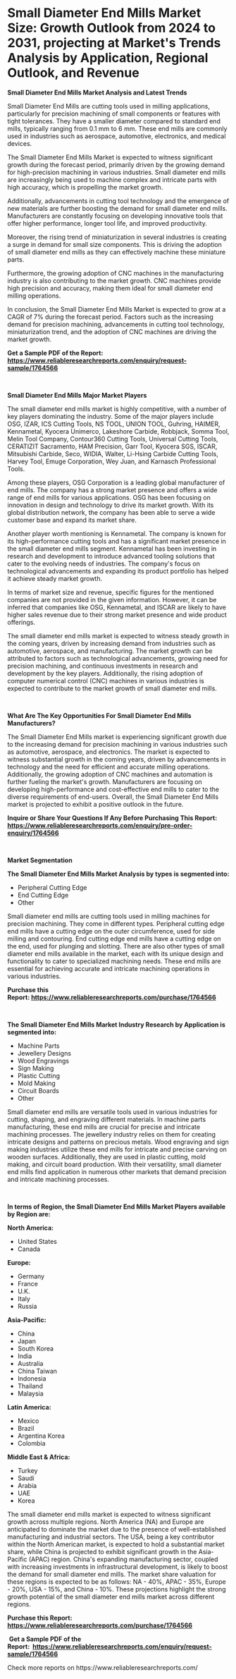 <p><h1>Small Diameter End Mills Market Size: Growth Outlook from 2024 to 2031, projecting at Market's Trends Analysis by Application, Regional Outlook, and Revenue</h1></p><p><strong>Small Diameter End Mills Market Analysis and Latest Trends</strong></p>
<p><p>Small Diameter End Mills are cutting tools used in milling applications, particularly for precision machining of small components or features with tight tolerances. They have a smaller diameter compared to standard end mills, typically ranging from 0.1 mm to 6 mm. These end mills are commonly used in industries such as aerospace, automotive, electronics, and medical devices.</p><p>The Small Diameter End Mills Market is expected to witness significant growth during the forecast period, primarily driven by the growing demand for high-precision machining in various industries. Small diameter end mills are increasingly being used to machine complex and intricate parts with high accuracy, which is propelling the market growth.</p><p>Additionally, advancements in cutting tool technology and the emergence of new materials are further boosting the demand for small diameter end mills. Manufacturers are constantly focusing on developing innovative tools that offer higher performance, longer tool life, and improved productivity.</p><p>Moreover, the rising trend of miniaturization in several industries is creating a surge in demand for small size components. This is driving the adoption of small diameter end mills as they can effectively machine these miniature parts.</p><p>Furthermore, the growing adoption of CNC machines in the manufacturing industry is also contributing to the market growth. CNC machines provide high precision and accuracy, making them ideal for small diameter end milling operations.</p><p>In conclusion, the Small Diameter End Mills Market is expected to grow at a CAGR of 7% during the forecast period. Factors such as the increasing demand for precision machining, advancements in cutting tool technology, miniaturization trend, and the adoption of CNC machines are driving the market growth.</p></p>
<p><strong>Get a Sample PDF of the Report:&nbsp; <a href="https://www.reliableresearchreports.com/enquiry/request-sample/1764566">https://www.reliableresearchreports.com/enquiry/request-sample/1764566</a></strong></p>
<p>&nbsp;</p>
<p><strong>Small Diameter End Mills Major Market Players</strong></p>
<p><p>The small diameter end mills market is highly competitive, with a number of key players dominating the industry. Some of the major players include OSG, IZAR, ICS Cutting Tools, NS TOOL, UNION TOOL, Guhring, HAIMER, Kennametal, Kyocera Unimerco, Lakeshore Carbide, Robbjack, Somma Tool, Melin Tool Company, Contour360 Cutting Tools, Universal Cutting Tools, CERATIZIT Sacramento, HAM Precision, Garr Tool, Kyocera SGS, ISCAR, Mitsubishi Carbide, Seco, WIDIA, Walter, Li-Hsing Carbide Cutting Tools, Harvey Tool, Emuge Corporation, Wey Juan, and Karnasch Professional Tools.</p><p>Among these players, OSG Corporation is a leading global manufacturer of end mills. The company has a strong market presence and offers a wide range of end mills for various applications. OSG has been focusing on innovation in design and technology to drive its market growth. With its global distribution network, the company has been able to serve a wide customer base and expand its market share.</p><p>Another player worth mentioning is Kennametal. The company is known for its high-performance cutting tools and has a significant market presence in the small diameter end mills segment. Kennametal has been investing in research and development to introduce advanced tooling solutions that cater to the evolving needs of industries. The company's focus on technological advancements and expanding its product portfolio has helped it achieve steady market growth.</p><p>In terms of market size and revenue, specific figures for the mentioned companies are not provided in the given information. However, it can be inferred that companies like OSG, Kennametal, and ISCAR are likely to have higher sales revenue due to their strong market presence and wide product offerings.</p><p>The small diameter end mills market is expected to witness steady growth in the coming years, driven by increasing demand from industries such as automotive, aerospace, and manufacturing. The market growth can be attributed to factors such as technological advancements, growing need for precision machining, and continuous investments in research and development by the key players. Additionally, the rising adoption of computer numerical control (CNC) machines in various industries is expected to contribute to the market growth of small diameter end mills.</p></p>
<p>&nbsp;</p>
<p><strong>What Are The Key Opportunities For Small Diameter End Mills Manufacturers?</strong></p>
<p><p>The Small Diameter End Mills market is experiencing significant growth due to the increasing demand for precision machining in various industries such as automotive, aerospace, and electronics. The market is expected to witness substantial growth in the coming years, driven by advancements in technology and the need for efficient and accurate milling operations. Additionally, the growing adoption of CNC machines and automation is further fueling the market's growth. Manufacturers are focusing on developing high-performance and cost-effective end mills to cater to the diverse requirements of end-users. Overall, the Small Diameter End Mills market is projected to exhibit a positive outlook in the future.</p></p>
<p><strong>Inquire or Share Your Questions If Any Before Purchasing This Report: <a href="https://www.reliableresearchreports.com/enquiry/pre-order-enquiry/1764566">https://www.reliableresearchreports.com/enquiry/pre-order-enquiry/1764566</a></strong></p>
<p>&nbsp;</p>
<p><strong>Market Segmentation</strong></p>
<p><strong>The Small Diameter End Mills Market Analysis by types is segmented into:</strong></p>
<p><ul><li>Peripheral Cutting Edge</li><li>End Cutting Edge</li><li>Other</li></ul></p>
<p><p>Small diameter end mills are cutting tools used in milling machines for precision machining. They come in different types. Peripheral cutting edge end mills have a cutting edge on the outer circumference, used for side milling and contouring. End cutting edge end mills have a cutting edge on the end, used for plunging and slotting. There are also other types of small diameter end mills available in the market, each with its unique design and functionality to cater to specialized machining needs. These end mills are essential for achieving accurate and intricate machining operations in various industries.</p></p>
<p><strong>Purchase this Report:&nbsp;<a href="https://www.reliableresearchreports.com/purchase/1764566">https://www.reliableresearchreports.com/purchase/1764566</a></strong></p>
<p>&nbsp;</p>
<p><strong>The Small Diameter End Mills Market Industry Research by Application is segmented into:</strong></p>
<p><ul><li>Machine Parts</li><li>Jewellery Designs</li><li>Wood Engravings</li><li>Sign Making</li><li>Plastic Cutting</li><li>Mold Making</li><li>Circuit Boards</li><li>Other</li></ul></p>
<p><p>Small diameter end mills are versatile tools used in various industries for cutting, shaping, and engraving different materials. In machine parts manufacturing, these end mills are crucial for precise and intricate machining processes. The jewellery industry relies on them for creating intricate designs and patterns on precious metals. Wood engraving and sign making industries utilize these end mills for intricate and precise carving on wooden surfaces. Additionally, they are used in plastic cutting, mold making, and circuit board production. With their versatility, small diameter end mills find application in numerous other markets that demand precision and intricate machining processes.</p></p>
<p>&nbsp;</p>
<p><strong>In terms of Region, the Small Diameter End Mills Market Players available by Region are:</strong></p>
<p>
    <p> <strong> North America: </strong>
        <ul>
            <li>United States</li>
            <li>Canada</li>
        </ul>
        </p> 
    <p> <strong> Europe: </strong>
        <ul>
            <li>Germany</li>
            <li>France</li>
            <li>U.K.</li>
            <li>Italy</li>
            <li>Russia</li>
        </ul>
        </p> 
    <p> <strong> Asia-Pacific: </strong>
        <ul>
            <li>China</li>
            <li>Japan</li>
            <li>South Korea</li>
            <li>India</li>
            <li>Australia</li>
            <li>China Taiwan</li>
            <li>Indonesia</li>
            <li>Thailand</li>
            <li>Malaysia</li>
        </ul>
        </p> 
    <p> <strong> Latin America: </strong>
        <ul>
            <li>Mexico</li>
            <li>Brazil</li>
            <li>Argentina Korea</li>
            <li>Colombia</li>
        </ul>
        </p> 
    <p> <strong> Middle East & Africa: </strong>
        <ul>
            <li>Turkey</li>
            <li>Saudi</li>
            <li>Arabia</li>
            <li>UAE</li>
            <li>Korea</li>
        </ul>
    </p>
    </p>
<p><p>The small diameter end mills market is expected to witness significant growth across multiple regions. North America (NA) and Europe are anticipated to dominate the market due to the presence of well-established manufacturing and industrial sectors. The USA, being a key contributor within the North American market, is expected to hold a substantial market share, while China is projected to exhibit significant growth in the Asia-Pacific (APAC) region. China's expanding manufacturing sector, coupled with increasing investments in infrastructural development, is likely to boost the demand for small diameter end mills. The market share valuation for these regions is expected to be as follows: NA - 40%, APAC - 35%, Europe - 20%, USA - 15%, and China - 10%. These projections highlight the strong growth potential of the small diameter end mills market across different regions.</p></p>
<p><strong>Purchase this Report: <a href="https://www.reliableresearchreports.com/purchase/1764566">https://www.reliableresearchreports.com/purchase/1764566</a></strong></p>
<p>&nbsp;<strong>Get a Sample PDF of the Report:&nbsp;&nbsp;<a href="https://www.reliableresearchreports.com/enquiry/request-sample/1764566">https://www.reliableresearchreports.com/enquiry/request-sample/1764566</a></strong></p>
<p><strong></strong></p>
<p>Check more reports on https://www.reliableresearchreports.com/</p>